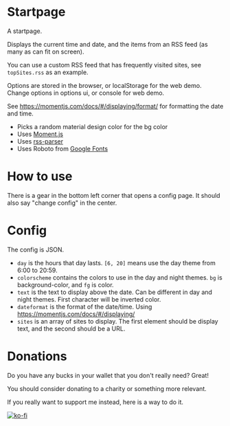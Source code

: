 # Startpage
A startpage.

Displays the current time and date, and the items from an RSS feed (as many as can fit on screen).

You can use a custom RSS feed that has frequently visited sites, see `topSites.rss` as an example.

Options are stored in the browser, or localStorage for the web demo. Change options in options ui, or console for web demo.

See https://momentjs.com/docs/#/displaying/format/ for formatting the date and time.

 * Picks a random material design color for the bg color
 * Uses [Moment.js](https://momentjs.com)
 * Uses [rss-parser](https://www.npmjs.com/package/rss-parser)
 * Uses Roboto from [Google Fonts](https://fonts.google.com)


# How to use
There is a gear in the bottom left corner that opens a config page. It should also say "change config" in the center.

# Config
The config is JSON.
 - `day` is the hours that day lasts. `[6, 20]` means use the day theme from 6:00 to 20:59.
 - `colorscheme` contains the colors to use in the day and night themes. `bg` is background-color, and `fg` is color.
 - `text` is the text to display above the date. Can be different in day and night themes. First character will be inverted color.
 - `dateformat` is the format of the date/time. Using https://momentjs.com/docs/#/displaying/
 - `sites` is an array of sites to display. The first element should be display text, and the second should be a URL.

# Donations

Do you have any bucks in your wallet that you don't really need? Great!

You should consider donating to a charity or something more relevant.

If you really want to support me instead, here is a way to do it.

[![ko-fi](https://www.ko-fi.com/img/githubbutton_sm.svg)](https://ko-fi.com/X8X315KOS)